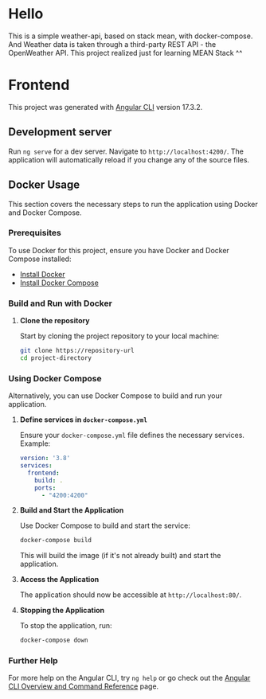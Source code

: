 # Hello
This is a simple weather-api, based on stack mean, with docker-compose. And Weather data is taken through a third-party REST API - the OpenWeather API. This project realized just for learning MEAN Stack ^^

# Frontend

This project was generated with [Angular CLI](https://github.com/angular/angular-cli) version 17.3.2.

## Development server

Run `ng serve` for a dev server. Navigate to `http://localhost:4200/`. The application will automatically reload if you change any of the source files.

## Docker Usage

This section covers the necessary steps to run the application using Docker and Docker Compose.

### Prerequisites

To use Docker for this project, ensure you have Docker and Docker Compose installed:

- [Install Docker](https://docs.docker.com/get-docker/)
- [Install Docker Compose](https://docs.docker.com/compose/install/)

### Build and Run with Docker

1. **Clone the repository**

    Start by cloning the project repository to your local machine:

    ```bash
    git clone https://repository-url
    cd project-directory
    ```

### Using Docker Compose

Alternatively, you can use Docker Compose to build and run your application.

1. **Define services in `docker-compose.yml`**

    Ensure your `docker-compose.yml` file defines the necessary services. Example:

    ```yaml
    version: '3.8'
    services:
      frontend:
        build: .
        ports:
          - "4200:4200"
    ```

2. **Build and Start the Application**

    Use Docker Compose to build and start the service:

    ```bash
    docker-compose build
    ```

    This will build the image (if it's not already built) and start the application.

3. **Access the Application**

    The application should now be accessible at `http://localhost:80/`.

4. **Stopping the Application**

    To stop the application, run:

    ```bash
    docker-compose down
    ```

### Further Help

For more help on the Angular CLI, try `ng help` or go check out the [Angular CLI Overview and Command Reference](https://angular.io/cli) page.
